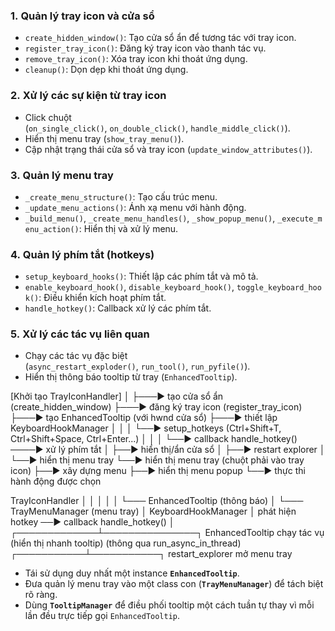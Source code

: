### 1. **Quản lý tray icon và cửa sổ**

* `create_hidden_window()`: Tạo cửa sổ ẩn để tương tác với tray icon.
* `register_tray_icon()`: Đăng ký tray icon vào thanh tác vụ.
* `remove_tray_icon()`: Xóa tray icon khi thoát ứng dụng.
* `cleanup()`: Dọn dẹp khi thoát ứng dụng.

### 2. **Xử lý các sự kiện từ tray icon**

* Click chuột (`on_single_click()`, `on_double_click()`, `handle_middle_click()`).
* Hiển thị menu tray (`show_tray_menu()`).
* Cập nhật trạng thái cửa sổ và tray icon (`update_window_attributes()`).

### 3. **Quản lý menu tray**

* `_create_menu_structure()`: Tạo cấu trúc menu.
* `_update_menu_actions()`: Ánh xạ menu với hành động.
* `_build_menu()`, `_create_menu_handles()`, `_show_popup_menu()`, `_execute_menu_action()`: Hiển thị và xử lý menu.

### 4. **Quản lý phím tắt (hotkeys)**

* `setup_keyboard_hooks()`: Thiết lập các phím tắt và mô tả.
* `enable_keyboard_hook()`, `disable_keyboard_hook()`, `toggle_keyboard_hook()`: Điều khiển kích hoạt phím tắt.
* `handle_hotkey()`: Callback xử lý các phím tắt.

### 5. **Xử lý các tác vụ liên quan**

* Chạy các tác vụ đặc biệt (`async_restart_exploder()`, `run_tool()`, `run_pyfile()`).
* Hiển thị thông báo tooltip từ tray (`EnhancedTooltip`).

[Khởi tạo TrayIconHandler]
        │
        ├───► tạo cửa sổ ẩn (create_hidden_window)
        ├───► đăng ký tray icon (register_tray_icon)
        ├───► tạo EnhancedTooltip (với hwnd cửa sổ)
        ├───► thiết lập KeyboardHookManager
        │            │
        │            └──► setup_hotkeys (Ctrl+Shift+T, Ctrl+Shift+Space, Ctrl+Enter...)
        │                 │
        │                 └──► callback handle_hotkey() ────► xử lý phím tắt
        │                                                   ├──► hiển thị/ẩn cửa sổ
        │                                                   ├──► restart explorer
        │                                                   └──► hiển thị menu tray
        └──► hiển thị menu tray (chuột phải vào tray icon)
             ├──► xây dựng menu
             ├──► hiển thị menu popup
             └──► thực thi hành động được chọn


TrayIconHandler
                  │    │    │
                  │    │    └─── EnhancedTooltip (thông báo)
                  │    └─── TrayMenuManager (menu tray)
                  │
        KeyboardHookManager
                  │
    phát hiện hotkey ──► callback handle_hotkey()
                               │
                 ┌─────────────┴───────────────┐
        EnhancedTooltip                      chạy tác vụ
   (hiển thị nhanh tooltip)        (thông qua run_async_in_thread)
                               ┌───────────┴───────────┐
                       restart_explorer          mở menu tray



* Tái sử dụng duy nhất một instance **`EnhancedTooltip`**.
* Đưa quản lý menu tray vào một class con (**`TrayMenuManager`**) để tách biệt rõ ràng.
* Dùng **`TooltipManager`** để điều phối tooltip một cách tuần tự thay vì mỗi lần đều trực tiếp gọi `EnhancedTooltip`.

